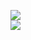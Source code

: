 [![](https://img.shields.io/badge/Made%20With-Github%20Spray-lightgrey.svg?style=for-the-badge&logo=github)](https://github.com/Annihil/github-spray#14201)  
[![](https://i.imgur.com/2DrTn0Z.gif)](https://github.com/Annihil/github-spray)